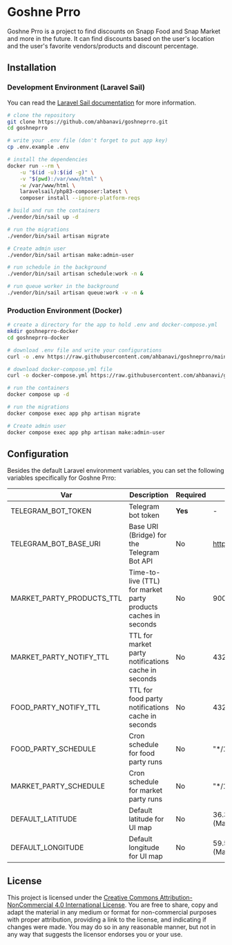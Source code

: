 # Goshne Prro

Goshne Prro is a project to find discounts on Snapp Food and Snap Market and more in the future.
It can find discounts based on the user's location and the user's favorite vendors/products and discount percentage.

## Installation

### Development Environment (Laravel Sail)

You can read the [Laravel Sail documentation](https://laravel.com/docs/11.x/sail) for more information.

```bash
# clone the repository
git clone https://github.com/ahbanavi/goshneprro.git
cd goshneprro

# write your .env file (don't forget to put app key)
cp .env.example .env

# install the dependencies
docker run --rm \
    -u "$(id -u):$(id -g)" \
    -v "$(pwd):/var/www/html" \
    -w /var/www/html \
    laravelsail/php83-composer:latest \
    composer install --ignore-platform-reqs

# build and run the containers
./vendor/bin/sail up -d

# run the migrations
./vendor/bin/sail artisan migrate

# Create admin user
./vendor/bin/sail artisan make:admin-user

# run schedule in the background 
./vendor/bin/sail artisan schedule:work -n &

# run queue worker in the background
./vendor/bin/sail artisan queue:work -v -n &
```

### Production Environment (Docker)

```bash
# create a directory for the app to hold .env and docker-compose.yml
mkdir goshneprro-docker
cd goshneprro-docker

# download .env file and write your configurations
curl -o .env https://raw.githubusercontent.com/ahbanavi/goshneprro/main/.env.example

# download docker-compose.yml file
curl -o docker-compose.yml https://raw.githubusercontent.com/ahbanavi/goshneprro/main/docker-compose-production.yml

# run the containers
docker compose up -d

# run the migrations
docker compose exec app php artisan migrate

# Create admin user
docker compose exec app php artisan make:admin-user
```

## Configuration

Besides the default Laravel environment variables, you can set the following variables specifically for Goshne Prro:

| Var                       | Description                                                    | Required | Default                     |
|---------------------------|----------------------------------------------------------------|----------|-----------------------------|
| TELEGRAM_BOT_TOKEN        | Telegram bot token                                             | **Yes**  | -                           |
| TELEGRAM_BOT_BASE_URI     | Base URI (Bridge) for the Telegram Bot API                     | No       | https://api.telegram.org    |
| MARKET_PARTY_PRODUCTS_TTL | Time-to-live (TTL) for market party products caches in seconds | No       | 900                         |
| MARKET_PARTY_NOTIFY_TTL   | TTL for market party notifications cache in seconds            | No       | 43200                       |
| FOOD_PARTY_NOTIFY_TTL     | TTL for food party notifications cache in seconds              | No       | 43200                       |
| FOOD_PARTY_SCHEDULE       | Cron schedule for food party runs                              | No       | "*/15 * * * *"              |
| MARKET_PARTY_SCHEDULE     | Cron schedule for market party runs                            | No       | "*/15 * * * *"              |
| DEFAULT_LATITUDE          | Default latitude for UI map                                    | No       | 36.32112700482277 (Mashhad) |
| DEFAULT_LONGITUDE         | Default longitude for UI map                                   | No       | 59.53740119934083 (Mashhad) |

## License
This project is licensed under the [Creative Commons Attribution-NonCommercial 4.0 International License](./LICENSE.md). You are free to share, copy and adapt the material in any medium or format for non-commercial purposes with proper attribution, providing a link to the license, and indicating if changes were made. You may do so in any reasonable manner, but not in any way that suggests the licensor endorses you or your use.
